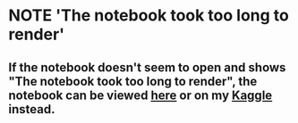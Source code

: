 # NOTE 'The notebook took too long to render'
## If the notebook doesn't seem to open and shows "The notebook took too long to render", the notebook can be viewed [here](https://nbviewer.org/github/faryar251/Hamoye-Internship/blob/main/Hamoye%20Stage%20D/14770bef0541f000%20Stage%20D%20Kaggle.ipynb) or on my [Kaggle](https://www.kaggle.com/code/faryarmemon/hamoye-stage-d#Import-required-libraries-and-modules) instead.
